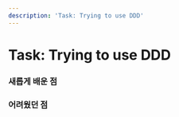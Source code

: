 ```yaml
---
description: 'Task: Trying to use DDD'
---
```


# Task: Trying to use DDD

### 새롭게 배운 점



### 어려웠던 점
